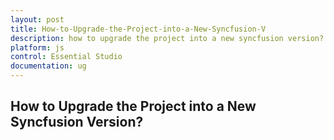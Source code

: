 ```yaml
---
layout: post
title: How-to-Upgrade-the-Project-into-a-New-Syncfusion-V
description: how to upgrade the project into a new syncfusion version? 
platform: js
control: Essential Studio
documentation: ug
---
```


## How to Upgrade the Project into a New Syncfusion Version? 

